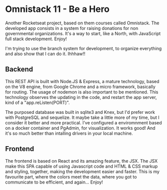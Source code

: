 # Omnistack 11 - Be a Hero

Another Rocketseat project, based on them courses called Omnistack. The developed app consists in a system for raising donations for non governmental organizations. It's a way to start, like a North, with JavaScript full stack development. Enjoy!

I'm trying to use the branch system for development, to organize everything and also show that I can do it. Ihhhaw!!

## Backend
This REST API is built with Node.JS & Express, a mature technology, based on the V8 engine, from Google Chrome and a micro framework, basically for routing. The usage of nodemon is also important to be mentioned. This technology observes the updating in the code, and restart the app server, kind of a "app.reListen(PORT)".

The purposed database was built in sqlite3 and Knex, but I'd prefer work with PostgreSQL and sequelize. It maybe take a little more of my time, but I consider it better and more practical. I've configured a enviromnment based on a docker container and PgAdmin, for visualization. It works good! And it's so much better than intalling drivers in your local machine.

## Frontend
The frontend is based on React and its amazing feature, the JSX. The JSX make this SPA capable of using Javascript code and HTML & CSS markup and styling, together, making the development easier and faster. This is my favourite part, where the colors meet the data, where you got to communicate to be efficient, and again... Enjoy!